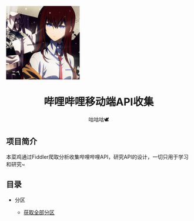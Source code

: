 <img src="https://raw.githubusercontent.com/chenzijia12300/bilibili-api/master/preview.jpg" width = "200" height = "200" align=center />
<center><h1>哔哩哔哩移动端API收集</h1></center>



<center> 咕咕咕🕊</center>

## 项目简介

本菜鸡通过Fiddler爬取分析收集哔哩哔哩API，研究API的设计，一切只用于学习和研究~







## 目录



- 分区

  - [获取全部分区](./获取分区.md)

  

  





